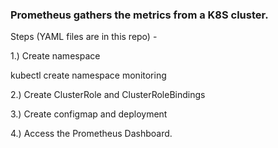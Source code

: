 ### Prometheus gathers the metrics from a K8S cluster. 

Steps (YAML files are in this repo) -

1.) Create namespace

kubectl create namespace monitoring

2.) Create ClusterRole and ClusterRoleBindings

3.) Create configmap and deployment

4.) Access the Prometheus Dashboard.
